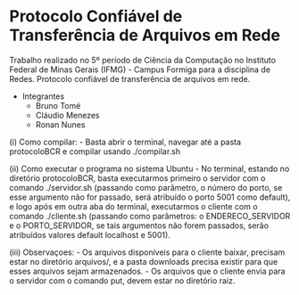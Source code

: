 # Protocolo Confiável de Transferência de Arquivos em Rede

Trabalho realizado no 5º período de Ciência da Computação no Instituto Federal de Minas Gerais (IFMG) - Campus Formiga para a disciplina de Redes. Protocolo confiável de transferência de arquivos em rede.

- Integrantes
	- Bruno Tomé
	- Cláudio Menezes
	- Ronan Nunes

(i) Como compilar:
	- Basta abrir o terminal, navegar até a pasta protocoloBCR e compilar usando ./compilar.sh

(ii) Como executar o programa no sistema Ubuntu
	- No terminal, estando no diretório protocoloBCR, basta executarmos primeiro o servidor com o comando ./servidor.sh (passando como parâmetro, o número do porto, se esse argumento não for passado, será atribuído o porto 5001 como default), e logo após em outra aba do terminal, executarmos o cliente com o comando ./cliente.sh (passando como parâmetros: o ENDERECO_SERVIDOR e o PORTO_SERVIDOR, se tais argumentos não forem passados, serão atribuídos valores default localhost e 5001).

(iii) Observaçoes:
	- Os arquivos disponíveis para o cliente baixar, precisam estar no diretório arquivos/, e a pasta downloads precisa existir para que esses arquivos sejam armazenados.
	- Os arquivos que o cliente envia para o servidor com o comando put, devem estar no diretório raiz.
